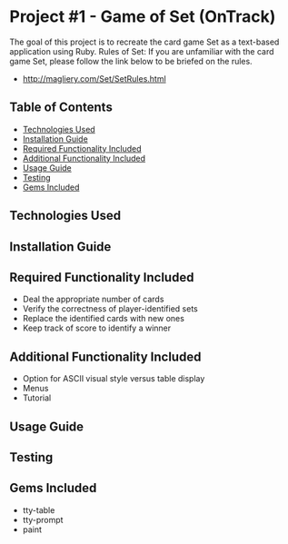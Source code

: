 # Project #1 - Game of Set (OnTrack)
The goal of this project is to recreate the card game Set as a text-based 
application using Ruby.
Rules of Set:
If you are unfamiliar with the card game Set, please follow the link below
to be briefed on the rules.
- http://magliery.com/Set/SetRules.html

## Table of Contents
* [Technologies Used](#technologies-used)
* [Installation Guide](#installation-guide)
* [Required Functionality Included](#required-functionality)
* [Additional Functionality Included](#additional-functionality)
* [Usage Guide](#usage-guide)
* [Testing](#testing)
* [Gems Included](#gems-included)
## Technologies Used

## Installation Guide
			
## Required Functionality Included
- Deal the appropriate number of cards
- Verify the correctness of player-identified sets
- Replace the identified cards with new ones
- Keep track of score to identify a winner

## Additional Functionality Included
- Option for ASCII visual style versus table display
- Menus
- Tutorial

## Usage Guide

## Testing

## Gems Included
- tty-table
- tty-prompt
- paint
